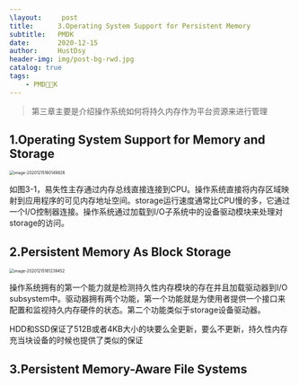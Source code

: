 ```yaml
---
\layout:     post
title:      3.Operating System Support for Persistent Memory
subtitle:   PMDK
date:       2020-12-15
author:     HustDsy
header-img: img/post-bg-rwd.jpg
catalog: true
tags:
    - PMDK
---
```


> 第三章主要是介绍操作系统如何将持久内存作为平台资源来进行管理

## 1.**Operating System Support for Memory and Storage**

<img src="https://cdn.jsdelivr.net/gh/HustDsy/Picture/image-20201215160149828.png" alt="image-20201215160149828" style="zoom:50%;" />

如图3-1，易失性主存通过内存总线直接连接到CPU。操作系统直接将内存区域映射到应用程序的可见内存地址空间。storage运行速度通常比CPU慢的多，它通过一个I/O控制器连接。操作系统通过加载到I/O子系统中的设备驱动模块来处理对storage的访问。

## 2.Persistent Memory As Block Storage

<img src="https://cdn.jsdelivr.net/gh/HustDsy/Picture/image-20201215161239452.png" alt="image-20201215161239452" style="zoom:50%;" />

操作系统拥有的第一个能力就是检测持久性内存模块的存在并且加载驱动器到I/O subsystem中。驱动器拥有两个功能，第一个功能就是为使用者提供一个接口来配置和监视持久内存硬件的状态。第二个功能类似于storage设备驱动器。

HDD和SSD保证了512B或者4KB大小的块要么全更新，要么不更新，持久性内存充当块设备的时候也提供了类似的保证

## 3.**Persistent Memory-Aware File Systems**

